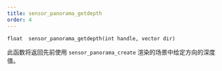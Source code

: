 ```yaml
---
title: sensor_panorama_getdepth
order: 4
---
```


`float  sensor_panorama_getdepth(int handle, vector dir)`

此函数将返回先前使用 `sensor_panorama_create` 渲染的场景中给定方向的深度值。